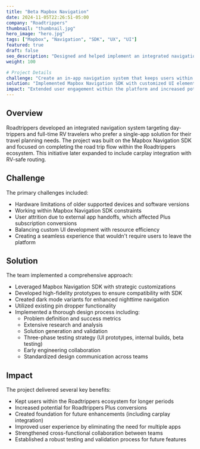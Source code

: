 ```yaml
---
title: "Beta Mapbox Navigation"
date: 2024-11-05T22:26:51-05:00
company: "Roadtrippers"
thumbnail: "thumbnail.jpg"
hero_image: "hero.jpg"
tags: ["Mapbox", "Navigation", "SDK", "UX", "UI"]
featured: true
draft: false
seo_description: "Designed and helped implement an integrated navigation system for Roadtrippers using Mapbox SDK."
weight: 100

# Project Details
challenge: "Create an in-app navigation system that keeps users within the Roadtrippers platform instead of redirecting them to external mapping applications, while working within hardware and SDK constraints."
solution: "Implemented Mapbox Navigation SDK with customized UI elements, including dark mode for night driving, while maintaining a balance between custom features and development resources."
impact: "Extended user engagement within the platform and increased potential for Roadtrippers Plus conversions by eliminating the need to exit to other navigation apps."
---
```


## Overview

Roadtrippers developed an integrated navigation system targeting day-trippers and full-time RV travelers who prefer a single-app solution for their travel planning needs. The project was built on the Mapbox Navigation SDK and focused on completing the road trip flow within the Roadtrippers ecosystem. This initiative later expanded to include carplay integration with RV-safe routing.


## Challenge

The primary challenges included:
- Hardware limitations of older supported devices and software versions
- Working within Mapbox Navigation SDK constraints
- User attrition due to external app handoffs, which affected Plus subscription conversions
- Balancing custom UI development with resource efficiency
- Creating a seamless experience that wouldn't require users to leave the platform

## Solution

The team implemented a comprehensive approach:
- Leveraged Mapbox Navigation SDK with strategic customizations
- Developed high-fidelity prototypes to ensure compatibility with SDK
- Created dark mode variants for enhanced nighttime navigation
- Utilized existing pin dropper functionality
- Implemented a thorough design process including:
  - Problem definition and success metrics
  - Extensive research and analysis
  - Solution generation and validation
  - Three-phase testing strategy (UI prototypes, internal builds, beta testing)
  - Early engineering collaboration
  - Standardized design communication across teams

## Impact

The project delivered several key benefits:
- Kept users within the Roadtrippers ecosystem for longer periods
- Increased potential for Roadtrippers Plus conversions
- Created foundation for future enhancements (including carplay integration)
- Improved user experience by eliminating the need for multiple apps
- Strengthened cross-functional collaboration between teams
- Established a robust testing and validation process for future features

